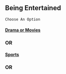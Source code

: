 ## Being Entertained
```Choose An Option```
#### [Drama or Movies](drama-movies.md)
### OR
#### [Sports](sports.md)
### OR
#### [](.md)